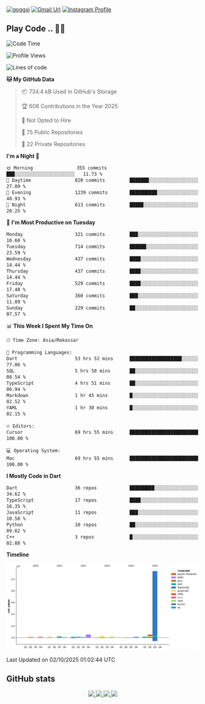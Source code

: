 [![goggxi](https://img.shields.io/badge/Portofolio-Goggxi-orange)](https://goggxi.github.io)
[![Gmail Url](https://img.shields.io/twitter/url?label=Goggxi@gmail.com&logo=gmail&style=social&url=http%3A%2F%2Fmailto%3Acontact.Goggxi@gmail.com)](mailto:Goggxi@gmail.com) [![Instagram Profile](https://img.shields.io/twitter/url?label=moh_rifkan&logo=instagram&style=social&url=https://www.instagram.com/moh_rifkan/)](https://www.instagram.com/moh_rifkan/)

## Play Code .. 💬🚀

<!-- [![Moh Rifkan GitHub stats](https://github-readme-stats.vercel.app/api?username=goggxi&count_private=true&show_icons=true&theme=dracula&custom_title=Goggxi%20Statistic%20🚀)](https://github.com/goggxi/goggxi)

[![Top Langs](https://github-readme-stats.vercel.app/api/top-langs/?username=goggxi&langs_count=8&layout=compact&show_icons=true&theme=dracula)](https://github.com/goggxi/goggxi) -->

<!--START_SECTION:waka-->
![Code Time](http://img.shields.io/badge/Code%20Time-4%2C622%20hrs%205%20mins-blue)

![Profile Views](http://img.shields.io/badge/Profile%20Views-9-blue)

![Lines of code](https://img.shields.io/badge/From%20Hello%20World%20I%27ve%20Written-13.9%20million%20lines%20of%20code-blue)

**🐱 My GitHub Data** 

> 📦 734.4 kB Used in GitHub's Storage 
 > 
> 🏆 608 Contributions in the Year 2025
 > 
> 🚫 Not Opted to Hire
 > 
> 📜 75 Public Repositories 
 > 
> 🔑 22 Private Repositories 
 > 
**I'm a Night 🦉** 

```text
🌞 Morning                355 commits         ███░░░░░░░░░░░░░░░░░░░░░░   11.73 % 
🌆 Daytime                820 commits         ███████░░░░░░░░░░░░░░░░░░   27.09 % 
🌃 Evening                1239 commits        ██████████░░░░░░░░░░░░░░░   40.93 % 
🌙 Night                  613 commits         █████░░░░░░░░░░░░░░░░░░░░   20.25 % 
```
📅 **I'm Most Productive on Tuesday** 

```text
Monday                   321 commits         ███░░░░░░░░░░░░░░░░░░░░░░   10.60 % 
Tuesday                  714 commits         ██████░░░░░░░░░░░░░░░░░░░   23.59 % 
Wednesday                437 commits         ████░░░░░░░░░░░░░░░░░░░░░   14.44 % 
Thursday                 437 commits         ████░░░░░░░░░░░░░░░░░░░░░   14.44 % 
Friday                   529 commits         ████░░░░░░░░░░░░░░░░░░░░░   17.48 % 
Saturday                 360 commits         ███░░░░░░░░░░░░░░░░░░░░░░   11.89 % 
Sunday                   229 commits         ██░░░░░░░░░░░░░░░░░░░░░░░   07.57 % 
```


📊 **This Week I Spent My Time On** 

```text
🕑︎ Time Zone: Asia/Makassar

💬 Programming Languages: 
Dart                     53 hrs 52 mins      ███████████████████░░░░░░   77.06 % 
SQL                      5 hrs 58 mins       ██░░░░░░░░░░░░░░░░░░░░░░░   08.54 % 
TypeScript               4 hrs 51 mins       ██░░░░░░░░░░░░░░░░░░░░░░░   06.94 % 
Markdown                 1 hr 45 mins        █░░░░░░░░░░░░░░░░░░░░░░░░   02.52 % 
YAML                     1 hr 30 mins        █░░░░░░░░░░░░░░░░░░░░░░░░   02.15 % 

🔥 Editors: 
Cursor                   69 hrs 55 mins      █████████████████████████   100.00 % 

💻 Operating System: 
Mac                      69 hrs 55 mins      █████████████████████████   100.00 % 
```

**I Mostly Code in Dart** 

```text
Dart                     36 repos            █████████░░░░░░░░░░░░░░░░   34.62 % 
TypeScript               17 repos            ████░░░░░░░░░░░░░░░░░░░░░   16.35 % 
JavaScript               11 repos            ███░░░░░░░░░░░░░░░░░░░░░░   10.58 % 
Python                   10 repos            ██░░░░░░░░░░░░░░░░░░░░░░░   09.62 % 
C++                      3 repos             █░░░░░░░░░░░░░░░░░░░░░░░░   02.88 % 
```



**Timeline**

![Lines of Code chart](https://raw.githubusercontent.com/Goggxi/Goggxi/main/assets/bar_graph.png)


 Last Updated on 02/10/2025 01:02:44 UTC
<!--END_SECTION:waka-->

## GitHub stats

<p align="center">
  <a href="https://github.com/goggxi">
    <img src="http://github-profile-summary-cards.vercel.app/api/cards/profile-details?username=goggxi&theme=transparent" />
  </a>
  <a href="https://github.com/goggxi">
    <img src="https://github-readme-streak-stats.herokuapp.com/?user=goggxi&hide_border=true&card_width=338&theme=transparent" />
  </a>
  <a href="https://github.com/goggxi">
    <img src="http://github-profile-summary-cards.vercel.app/api/cards/stats?username=goggxi&theme=transparent" />
  </a>
  <a href="https://github.com/goggxi">
    <img src="https://github-readme-stats.vercel.app/api/top-langs/?username=goggxi&langs_count=10&exclude_repo=&hide=c,makefile,html,css,sass,nix,nunjucks,tsql,dockerfile,shell&card_width=699&hide_border=true&theme=transparent" />
  </a>
  <!-- <br/>
  <a href="https://github.com/goggxi">
    <img src="https://komarev.com/ghpvc/?username=goggxi&color=blue&style=flat" />
  </a> -->
</p>
